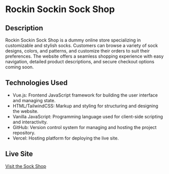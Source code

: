 # Rockin Sockin Sock Shop

## Description

Rockin Sockin Sock Shop is a dummy online store specializing in customizable and stylish socks. Customers can browse a variety of sock designs, colors, and patterns, and customize their orders to suit their preferences. The website offers a seamless shopping experience with easy navigation, detailed product descriptions, and secure checkout options coming soon.

## Technologies Used

- Vue.js: Frontend JavaScript framework for building the user interface and managing state.
- HTML/TailwindCSS: Markup and styling for structuring and designing the website.
- Vanilla JavaScript: Programming language used for client-side scripting and interactivity.
- GitHub: Version control system for managing and hosting the project repository.
- Vercel: Hosting platform for deploying the live site.

## Live Site

[Visit the Sock Shop](https://rockin-sockin-shop.vercel.app)
